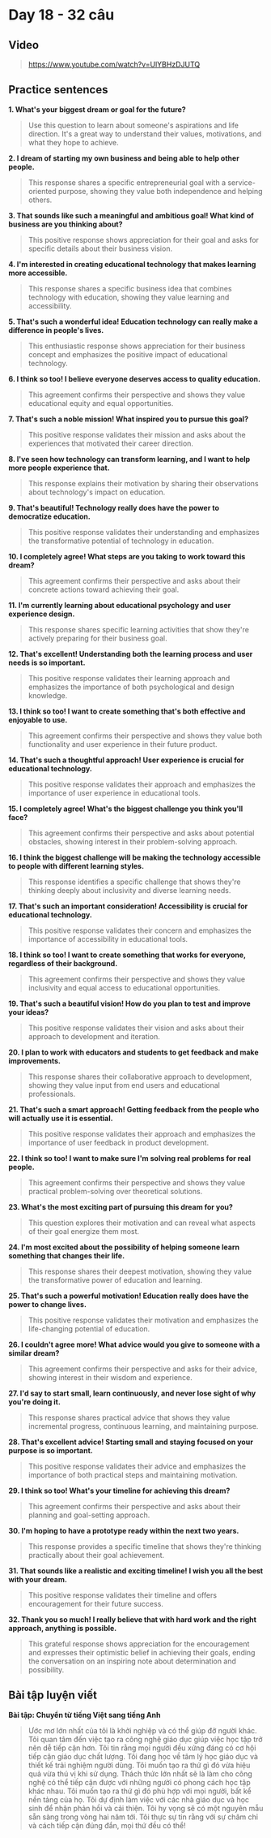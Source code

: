 # Day 18 - 32 câu

## Video
> https://www.youtube.com/watch?v=UlYBHzDJUTQ

## Practice sentences

**1. What's your biggest dream or goal for the future?**
> Use this question to learn about someone's aspirations and life direction. It's a great way to understand their values, motivations, and what they hope to achieve.

**2. I dream of starting my own business and being able to help other people.**
> This response shares a specific entrepreneurial goal with a service-oriented purpose, showing they value both independence and helping others.

**3. That sounds like such a meaningful and ambitious goal! What kind of business are you thinking about?**
> This positive response shows appreciation for their goal and asks for specific details about their business vision.

**4. I'm interested in creating educational technology that makes learning more accessible.**
> This response shares a specific business idea that combines technology with education, showing they value learning and accessibility.

**5. That's such a wonderful idea! Education technology can really make a difference in people's lives.**
> This enthusiastic response shows appreciation for their business concept and emphasizes the positive impact of educational technology.

**6. I think so too! I believe everyone deserves access to quality education.**
> This agreement confirms their perspective and shows they value educational equity and equal opportunities.

**7. That's such a noble mission! What inspired you to pursue this goal?**
> This positive response validates their mission and asks about the experiences that motivated their career direction.

**8. I've seen how technology can transform learning, and I want to help more people experience that.**
> This response explains their motivation by sharing their observations about technology's impact on education.

**9. That's beautiful! Technology really does have the power to democratize education.**
> This positive response validates their understanding and emphasizes the transformative potential of technology in education.

**10. I completely agree! What steps are you taking to work toward this dream?**
> This agreement confirms their perspective and asks about their concrete actions toward achieving their goal.

**11. I'm currently learning about educational psychology and user experience design.**
> This response shares specific learning activities that show they're actively preparing for their business goal.

**12. That's excellent! Understanding both the learning process and user needs is so important.**
> This positive response validates their learning approach and emphasizes the importance of both psychological and design knowledge.

**13. I think so too! I want to create something that's both effective and enjoyable to use.**
> This agreement confirms their perspective and shows they value both functionality and user experience in their future product.

**14. That's such a thoughtful approach! User experience is crucial for educational technology.**
> This positive response validates their approach and emphasizes the importance of user experience in educational tools.

**15. I completely agree! What's the biggest challenge you think you'll face?**
> This agreement confirms their perspective and asks about potential obstacles, showing interest in their problem-solving approach.

**16. I think the biggest challenge will be making the technology accessible to people with different learning styles.**
> This response identifies a specific challenge that shows they're thinking deeply about inclusivity and diverse learning needs.

**17. That's such an important consideration! Accessibility is crucial for educational technology.**
> This positive response validates their concern and emphasizes the importance of accessibility in educational tools.

**18. I think so too! I want to create something that works for everyone, regardless of their background.**
> This agreement confirms their perspective and shows they value inclusivity and equal access to educational opportunities.

**19. That's such a beautiful vision! How do you plan to test and improve your ideas?**
> This positive response validates their vision and asks about their approach to development and iteration.

**20. I plan to work with educators and students to get feedback and make improvements.**
> This response shares their collaborative approach to development, showing they value input from end users and educational professionals.

**21. That's such a smart approach! Getting feedback from the people who will actually use it is essential.**
> This positive response validates their approach and emphasizes the importance of user feedback in product development.

**22. I think so too! I want to make sure I'm solving real problems for real people.**
> This agreement confirms their perspective and shows they value practical problem-solving over theoretical solutions.

**23. What's the most exciting part of pursuing this dream for you?**
> This question explores their motivation and can reveal what aspects of their goal energize them most.

**24. I'm most excited about the possibility of helping someone learn something that changes their life.**
> This response shares their deepest motivation, showing they value the transformative power of education and learning.

**25. That's such a powerful motivation! Education really does have the power to change lives.**
> This positive response validates their motivation and emphasizes the life-changing potential of education.

**26. I couldn't agree more! What advice would you give to someone with a similar dream?**
> This agreement confirms their perspective and asks for their advice, showing interest in their wisdom and experience.

**27. I'd say to start small, learn continuously, and never lose sight of why you're doing it.**
> This response shares practical advice that shows they value incremental progress, continuous learning, and maintaining purpose.

**28. That's excellent advice! Starting small and staying focused on your purpose is so important.**
> This positive response validates their advice and emphasizes the importance of both practical steps and maintaining motivation.

**29. I think so too! What's your timeline for achieving this dream?**
> This agreement confirms their perspective and asks about their planning and goal-setting approach.

**30. I'm hoping to have a prototype ready within the next two years.**
> This response provides a specific timeline that shows they're thinking practically about their goal achievement.

**31. That sounds like a realistic and exciting timeline! I wish you all the best with your dream.**
> This positive response validates their timeline and offers encouragement for their future success.

**32. Thank you so much! I really believe that with hard work and the right approach, anything is possible.**
> This grateful response shows appreciation for the encouragement and expresses their optimistic belief in achieving their goals, ending the conversation on an inspiring note about determination and possibility.

## Bài tập luyện viết

**Bài tập: Chuyển từ tiếng Việt sang tiếng Anh**

> Ước mơ lớn nhất của tôi là khởi nghiệp và có thể giúp đỡ người khác. Tôi quan tâm đến việc tạo ra công nghệ giáo dục giúp việc học tập trở nên dễ tiếp cận hơn. Tôi tin rằng mọi người đều xứng đáng có cơ hội tiếp cận giáo dục chất lượng. Tôi đang học về tâm lý học giáo dục và thiết kế trải nghiệm người dùng. Tôi muốn tạo ra thứ gì đó vừa hiệu quả vừa thú vị khi sử dụng. Thách thức lớn nhất sẽ là làm cho công nghệ có thể tiếp cận được với những người có phong cách học tập khác nhau. Tôi muốn tạo ra thứ gì đó phù hợp với mọi người, bất kể nền tảng của họ. Tôi dự định làm việc với các nhà giáo dục và học sinh để nhận phản hồi và cải thiện. Tôi hy vọng sẽ có một nguyên mẫu sẵn sàng trong vòng hai năm tới. Tôi thực sự tin rằng với sự chăm chỉ và cách tiếp cận đúng đắn, mọi thứ đều có thể!